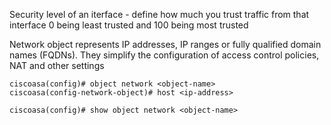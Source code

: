 Security level of an iterface - define how much you trust traffic from that interface 0 being least trusted and 100 being most trusted

Network object represents IP addresses, IP ranges or fully qualified domain names (FQDNs). They simplify the configuration of access control policies, NAT and other settings
```cisco
ciscoasa(config)# object network <object-name>
ciscoasa(config-network-object)# host <ip-address>

ciscoasa(config)# show object network <object-name>
```